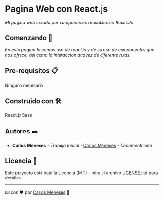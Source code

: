 # Pagina Web con React.js

_Mi pagina web creada por componentes reusables en React.Js_

## Comenzando 🚀
_En esta pagina hacemos uso de react.js y de su uso de componentes que nos ofrece, asi como la interaccion atravez de diferente rutas._


## Pre-requisitos 📋
Ninguno necesario

## Construido con 🛠️
React.js Sass

## Autores ✒️

* **Carlos Meneses** - *Trabajo Inicial* - [Carlos Meneses](https://github.com/carlosmen351) - *Documentación*

## Licencia 📄
Este proyecto está bajo la Licencia (MIT) - mira el archivo [LICENSE.md](LICENSE.md) para detalles

---
⌨️ con ❤️ por [Carlos Meneses](https://github.com/carlosmen351) 🍺
